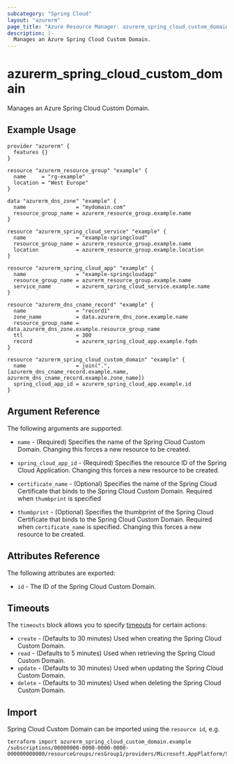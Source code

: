 ```yaml
---
subcategory: "Spring Cloud"
layout: "azurerm"
page_title: "Azure Resource Manager: azurerm_spring_cloud_custom_domain"
description: |-
  Manages an Azure Spring Cloud Custom Domain.
---
```


# azurerm_spring_cloud_custom_domain

Manages an Azure Spring Cloud Custom Domain.

## Example Usage

```hcl
provider "azurerm" {
  features {}
}

resource "azurerm_resource_group" "example" {
  name     = "rg-example"
  location = "West Europe"
}

data "azurerm_dns_zone" "example" {
  name                = "mydomain.com"
  resource_group_name = azurerm_resource_group.example.name
}

resource "azurerm_spring_cloud_service" "example" {
  name                = "example-springcloud"
  resource_group_name = azurerm_resource_group.example.name
  location            = azurerm_resource_group.example.location
}

resource "azurerm_spring_cloud_app" "example" {
  name                = "example-springcloudapp"
  resource_group_name = azurerm_resource_group.example.name
  service_name        = azurerm_spring_cloud_service.example.name
}

resource "azurerm_dns_cname_record" "example" {
  name                = "record1"
  zone_name           = data.azurerm_dns_zone.example.name
  resource_group_name = data.azurerm_dns_zone.example.resource_group_name
  ttl                 = 300
  record              = azurerm_spring_cloud_app.example.fqdn
}

resource "azurerm_spring_cloud_custom_domain" "example" {
  name                = join(".", [azurerm_dns_cname_record.example.name, azurerm_dns_cname_record.example.zone_name])
  spring_cloud_app_id = azurerm_spring_cloud_app.example.id
}
```

## Argument Reference

The following arguments are supported:

* `name` - (Required) Specifies the name of the Spring Cloud Custom Domain. Changing this forces a new resource to be created.

* `spring_cloud_app_id` - (Required) Specifies the resource ID of the Spring Cloud Application. Changing this forces a new resource to be created.

* `certificate_name` - (Optional) Specifies the name of the Spring Cloud Certificate that binds to the Spring Cloud Custom Domain. Required when `thumbprint` is specified

* `thumbprint` - (Optional) Specifies the thumbprint of the Spring Cloud Certificate that binds to the Spring Cloud Custom Domain. Required when `certificate_name` is specified. Changing this forces a new resource to be created.

## Attributes Reference

The following attributes are exported:

* `id` - The ID of the Spring Cloud Custom Domain.

## Timeouts

The `timeouts` block allows you to specify [timeouts](https://www.terraform.io/docs/configuration/resources.html#timeouts) for certain actions:

* `create` - (Defaults to 30 minutes) Used when creating the Spring Cloud Custom Domain.
* `read` - (Defaults to 5 minutes) Used when retrieving the Spring Cloud Custom Domain.
* `update` - (Defaults to 30 minutes) Used when updating the Spring Cloud Custom Domain.
* `delete` - (Defaults to 30 minutes) Used when deleting the Spring Cloud Custom Domain.

## Import

Spring Cloud Custom Domain can be imported using the `resource id`, e.g.

```shell
terraform import azurerm_spring_cloud_custom_domain.example /subscriptions/00000000-0000-0000-0000-000000000000/resourceGroups/resGroup1/providers/Microsoft.AppPlatform/Spring/spring1/apps/app1/domains/domain.com
```
